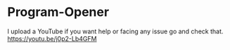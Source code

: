 # Program-Opener
I upload a YouTube if you want help or facing any issue go and check that.
https://youtu.be/j0p2-Lb4GFM
